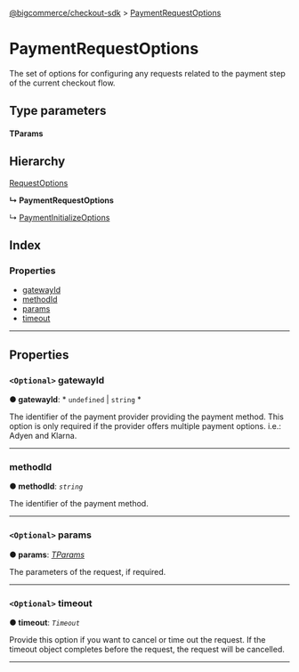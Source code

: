 [@bigcommerce/checkout-sdk](../README.md) > [PaymentRequestOptions](../interfaces/paymentrequestoptions.md)

# PaymentRequestOptions

The set of options for configuring any requests related to the payment step of the current checkout flow.

## Type parameters

#### TParams 
## Hierarchy

 [RequestOptions](requestoptions.md)

**↳ PaymentRequestOptions**

↳  [PaymentInitializeOptions](paymentinitializeoptions.md)

## Index

### Properties

* [gatewayId](paymentrequestoptions.md#gatewayid)
* [methodId](paymentrequestoptions.md#methodid)
* [params](paymentrequestoptions.md#params)
* [timeout](paymentrequestoptions.md#timeout)

---

## Properties

<a id="gatewayid"></a>

### `<Optional>` gatewayId

**● gatewayId**: * `undefined` &#124; `string`
*

The identifier of the payment provider providing the payment method. This option is only required if the provider offers multiple payment options. i.e.: Adyen and Klarna.

___
<a id="methodid"></a>

###  methodId

**● methodId**: *`string`*

The identifier of the payment method.

___
<a id="params"></a>

### `<Optional>` params

**● params**: *[TParams]()*

The parameters of the request, if required.

___
<a id="timeout"></a>

### `<Optional>` timeout

**● timeout**: *`Timeout`*

Provide this option if you want to cancel or time out the request. If the timeout object completes before the request, the request will be cancelled.

___

